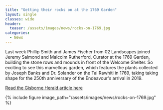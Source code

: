 ```yaml
---
title: "Getting their rocks on at the 1769 Garden"
layout: single
classes: wide
header:
  teaser: /assets/images/news/rocks-on-1769.jpg
categories:
  - News
---
```


Last week Phillip Smith and James Fischer from 02 Landscapes joined Jeremy Salmond and Malcolm Rutherford, Curator at the 1769 Garden, building the stone rows and mounds in front of the Welcome Shelter. So exciting to see this marvellous garden, which features the plants collected by Joseph Banks and Dr. Solander on the Tai Rawhiti in 1769, taking taking shape for the 250th anniversary of the Endeavour's arrival in 2019.

[Read the Gisborne Herald article here](http://gisborneherald.co.nz/localnews/2265820-135/a-garden-with-links-to-cook)

{% include figure image_path="/assets/images/news/rocks-on-1769.jpg" %}
